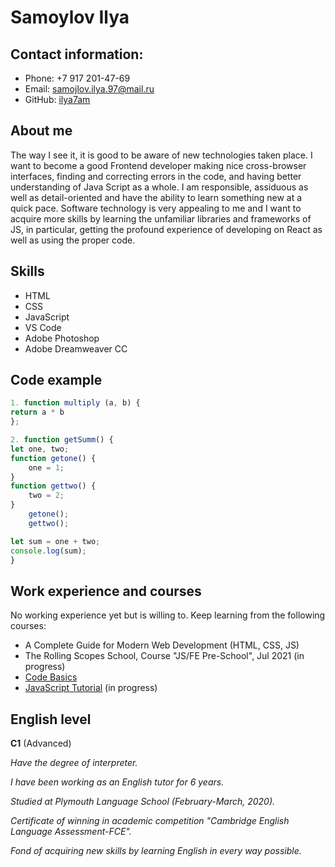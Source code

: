 # **Samoylov Ilya** #


## **Contact information:** ##

* Phone: +7 917 201-47-69
* Email: samojlov.ilya.97@mail.ru
* GitHub: [ilya7am](https://github.com/ilya7am)


## **About me** ##

The way I see it, it is good to be aware of new technologies taken place. I want to become a good Frontend developer making nice cross-browser interfaces, finding and correcting errors in the code, 
and having better understanding of Java Script as a whole.
I am responsible, assiduous as well as detail-oriented and have the ability to learn something new at a quick pace.
Software technology is very appealing to me and I want to acquire more skills by learning the unfamiliar libraries and frameworks of JS, 
in particular, getting the profound experience of developing on React as well as using the proper code.


## **Skills** ##

* HTML
* CSS
* JavaScript
* VS Code
* Adobe Photoshop
* Adobe Dreamweaver CC


## **Code example** ##

```javascript
1. function multiply (a, b) {
return a * b
};

2. function getSumm() {
let one, two;
function getone() {
    one = 1;
}
function gettwo() {
    two = 2;
}
    getone();
    gettwo();

let sum = one + two;
console.log(sum);
}
```


## **Work experience and courses** ##

No working experience yet but is willing to. 
Keep learning from the following courses:

* A Complete Guide for Modern Web Development (HTML, CSS, JS)
* The Rolling Scopes School, Сourse "JS/FE Pre-School", Jul 2021 (in progress)
* [Code Basics](https://ru.code-basics.com/) 
* [JavaScript Tutorial](https://javascript.info/) (in progress)


## **English level** ##

**C1** (Advanced)
 
*Have the degree of interpreter.* 

*I have been working as an English tutor for 6 years.* 

*Studied at Plymouth Language School (February-March, 2020).* 

*Certificate of winning in academic competition "Cambridge English Language Assessment-FCE".* 

*Fond of acquiring new skills by learning English in every way possible.*